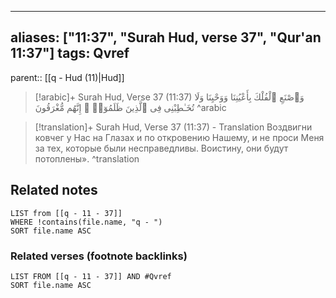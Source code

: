 
---
aliases: ["11:37", "Surah Hud, verse 37", "Qur'an 11:37"]
tags: Qvref
---

parent:: [[q - Hud (11)|Hud]]

> [!arabic]+ Surah Hud, Verse 37 (11:37)
> <span class="quran-arabic">وَٱصْنَعِ ٱلْفُلْكَ بِأَعْيُنِنَا وَوَحْيِنَا وَلَا تُخَـٰطِبْنِى فِى ٱلَّذِينَ ظَلَمُوٓا۟ ۚ إِنَّهُم مُّغْرَقُونَ</span>
^arabic

> [!translation]+ Surah Hud, Verse 37 (11:37) - Translation
> Воздвигни ковчег у Нас на Глазах и по откровению Нашему, и не проси Меня за тех, которые были несправедливы. Воистину, они будут потоплены».
^translation



## Related notes
```dataview
LIST from [[q - 11 - 37]]
WHERE !contains(file.name, "q - ")
SORT file.name ASC
```

### Related verses (footnote backlinks)
```dataview
LIST FROM [[q - 11 - 37]] AND #Qvref
SORT file.name ASC
```

